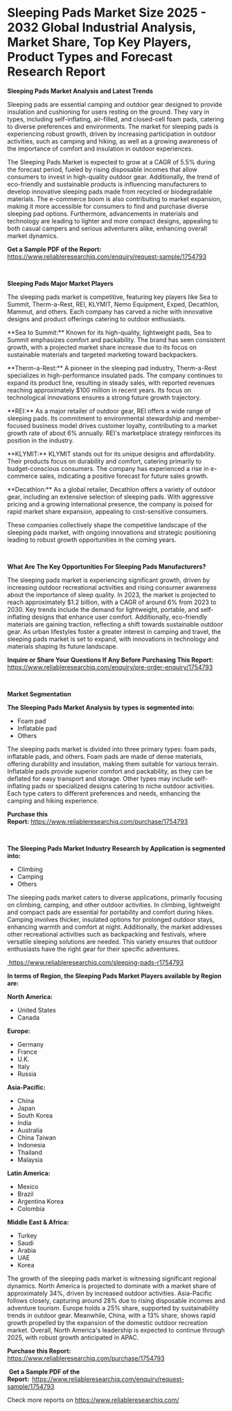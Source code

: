 <p><h1>Sleeping Pads Market Size 2025 - 2032 Global Industrial Analysis, Market Share, Top Key Players, Product Types and Forecast Research Report</h1></p><p><strong>Sleeping Pads Market Analysis and Latest Trends</strong></p>
<p><p>Sleeping pads are essential camping and outdoor gear designed to provide insulation and cushioning for users resting on the ground. They vary in types, including self-inflating, air-filled, and closed-cell foam pads, catering to diverse preferences and environments. The market for sleeping pads is experiencing robust growth, driven by increasing participation in outdoor activities, such as camping and hiking, as well as a growing awareness of the importance of comfort and insulation in outdoor experiences.</p><p>The Sleeping Pads Market is expected to grow at a CAGR of 5.5% during the forecast period, fueled by rising disposable incomes that allow consumers to invest in high-quality outdoor gear. Additionally, the trend of eco-friendly and sustainable products is influencing manufacturers to develop innovative sleeping pads made from recycled or biodegradable materials. The e-commerce boom is also contributing to market expansion, making it more accessible for consumers to find and purchase diverse sleeping pad options. Furthermore, advancements in materials and technology are leading to lighter and more compact designs, appealing to both casual campers and serious adventurers alike, enhancing overall market dynamics.</p></p>
<p><strong>Get a Sample PDF of the Report:&nbsp;</strong> <a href="https://www.reliableresearchiq.com/enquiry/request-sample/1754793?utm_campaign=2456&utm_medium=2&utm_source=Github&utm_content=ia&utm_term=04042025&utm_id=sleeping-pads">https://www.reliableresearchiq.com/enquiry/request-sample/1754793</a></p>
<p>&nbsp;</p>
<p><strong>Sleeping Pads Major Market Players</strong></p>
<p><p>The sleeping pads market is competitive, featuring key players like Sea to Summit, Therm-a-Rest, REI, KLYMIT, Nemo Equipment, Exped, Decathlon, Mammut, and others. Each company has carved a niche with innovative designs and product offerings catering to outdoor enthusiasts.</p><p>**Sea to Summit:** Known for its high-quality, lightweight pads, Sea to Summit emphasizes comfort and packability. The brand has seen consistent growth, with a projected market share increase due to its focus on sustainable materials and targeted marketing toward backpackers.</p><p>**Therm-a-Rest:** A pioneer in the sleeping pad industry, Therm-a-Rest specializes in high-performance insulated pads. The company continues to expand its product line, resulting in steady sales, with reported revenues reaching approximately $100 million in recent years. Its focus on technological innovations ensures a strong future growth trajectory.</p><p>**REI:** As a major retailer of outdoor gear, REI offers a wide range of sleeping pads. Its commitment to environmental stewardship and member-focused business model drives customer loyalty, contributing to a market growth rate of about 6% annually. REI's marketplace strategy reinforces its position in the industry.</p><p>**KLYMIT:** KLYMIT stands out for its unique designs and affordability. Their products focus on durability and comfort, catering primarily to budget-conscious consumers. The company has experienced a rise in e-commerce sales, indicating a positive forecast for future sales growth.</p><p>**Decathlon:** As a global retailer, Decathlon offers a variety of outdoor gear, including an extensive selection of sleeping pads. With aggressive pricing and a growing international presence, the company is poised for rapid market share expansion, appealing to cost-sensitive consumers.</p><p>These companies collectively shape the competitive landscape of the sleeping pads market, with ongoing innovations and strategic positioning leading to robust growth opportunities in the coming years.</p></p>
<p>&nbsp;</p>
<p><strong>What Are The Key Opportunities For Sleeping Pads Manufacturers?</strong></p>
<p><p>The sleeping pads market is experiencing significant growth, driven by increasing outdoor recreational activities and rising consumer awareness about the importance of sleep quality. In 2023, the market is projected to reach approximately $1.2 billion, with a CAGR of around 6% from 2023 to 2030. Key trends include the demand for lightweight, portable, and self-inflating designs that enhance user comfort. Additionally, eco-friendly materials are gaining traction, reflecting a shift towards sustainable outdoor gear. As urban lifestyles foster a greater interest in camping and travel, the sleeping pads market is set to expand, with innovations in technology and materials shaping its future landscape.</p></p>
<p><strong>Inquire or Share Your Questions If Any Before Purchasing This Report:</strong> <a href="https://www.reliableresearchiq.com/enquiry/pre-order-enquiry/1754793?utm_campaign=2456&utm_medium=2&utm_source=Github&utm_content=ia&utm_term=04042025&utm_id=sleeping-pads">https://www.reliableresearchiq.com/enquiry/pre-order-enquiry/1754793</a></p>
<p>&nbsp;</p>
<p><strong>Market Segmentation</strong></p>
<p><strong>The Sleeping Pads Market Analysis by types is segmented into:</strong></p>
<p><ul><li>Foam pad</li><li>Inflatable pad</li><li>Others</li></ul></p>
<p><p>The sleeping pads market is divided into three primary types: foam pads, inflatable pads, and others. Foam pads are made of dense materials, offering durability and insulation, making them suitable for various terrain. Inflatable pads provide superior comfort and packability, as they can be deflated for easy transport and storage. Other types may include self-inflating pads or specialized designs catering to niche outdoor activities. Each type caters to different preferences and needs, enhancing the camping and hiking experience.</p></p>
<p><strong>Purchase this Report:&nbsp;</strong><a href="https://www.reliableresearchiq.com/purchase/1754793?utm_campaign=2456&utm_medium=2&utm_source=Github&utm_content=ia&utm_term=04042025&utm_id=sleeping-pads">https://www.reliableresearchiq.com/purchase/1754793</a></p>
<p>&nbsp;</p>
<p><strong>The Sleeping Pads Market Industry Research by Application is segmented into:</strong></p>
<p><ul><li>Climbing</li><li>Camping</li><li>Others</li></ul></p>
<p><p>The sleeping pads market caters to diverse applications, primarily focusing on climbing, camping, and other outdoor activities. In climbing, lightweight and compact pads are essential for portability and comfort during hikes. Camping involves thicker, insulated options for prolonged outdoor stays, enhancing warmth and comfort at night. Additionally, the market addresses other recreational activities such as backpacking and festivals, where versatile sleeping solutions are needed. This variety ensures that outdoor enthusiasts have the right gear for their specific adventures.</p></p>
<p><a href="https://www.reliableresearchiq.com/sleeping-pads-r1754793?utm_campaign=2456&utm_medium=2&utm_source=Github&utm_content=ia&utm_term=04042025&utm_id=sleeping-pads">&nbsp;https://www.reliableresearchiq.com/sleeping-pads-r1754793</a></p>
<p><strong>In terms of Region, the Sleeping Pads Market Players available by Region are:</strong></p>
<p>
    <p> <strong> North America: </strong>
        <ul>
            <li>United States</li>
            <li>Canada</li>
        </ul>
        </p> 
    <p> <strong> Europe: </strong>
        <ul>
            <li>Germany</li>
            <li>France</li>
            <li>U.K.</li>
            <li>Italy</li>
            <li>Russia</li>
        </ul>
        </p> 
    <p> <strong> Asia-Pacific: </strong>
        <ul>
            <li>China</li>
            <li>Japan</li>
            <li>South Korea</li>
            <li>India</li>
            <li>Australia</li>
            <li>China Taiwan</li>
            <li>Indonesia</li>
            <li>Thailand</li>
            <li>Malaysia</li>
        </ul>
        </p> 
    <p> <strong> Latin America: </strong>
        <ul>
            <li>Mexico</li>
            <li>Brazil</li>
            <li>Argentina Korea</li>
            <li>Colombia</li>
        </ul>
        </p> 
    <p> <strong> Middle East & Africa: </strong>
        <ul>
            <li>Turkey</li>
            <li>Saudi</li>
            <li>Arabia</li>
            <li>UAE</li>
            <li>Korea</li>
        </ul>
    </p>
    </p>
<p><p>The growth of the sleeping pads market is witnessing significant regional dynamics. North America is projected to dominate with a market share of approximately 34%, driven by increased outdoor activities. Asia-Pacific follows closely, capturing around 28% due to rising disposable incomes and adventure tourism. Europe holds a 25% share, supported by sustainability trends in outdoor gear. Meanwhile, China, with a 13% share, shows rapid growth propelled by the expansion of the domestic outdoor recreation market. Overall, North America's leadership is expected to continue through 2025, with robust growth anticipated in APAC.</p></p>
<p><strong>Purchase this Report: </strong><a href="https://www.reliableresearchiq.com/purchase/1754793?utm_campaign=2456&utm_medium=2&utm_source=Github&utm_content=ia&utm_term=04042025&utm_id=sleeping-pads">https://www.reliableresearchiq.com/purchase/1754793</a></p>
<p>&nbsp;<strong>Get a Sample PDF of the Report:&nbsp;&nbsp;</strong><a href="https://www.reliableresearchiq.com/enquiry/request-sample/1754793?utm_campaign=2456&utm_medium=2&utm_source=Github&utm_content=ia&utm_term=04042025&utm_id=sleeping-pads">https://www.reliableresearchiq.com/enquiry/request-sample/1754793</a></p>
<p><strong></strong></p>
<p>Check more reports on <a href="https://www.reliableresearchiq.com/?utm_campaign=2456&utm_medium=2&utm_source=Github&utm_content=ia&utm_term=04042025&utm_id=sleeping-pads">https://www.reliableresearchiq.com/</a></p>